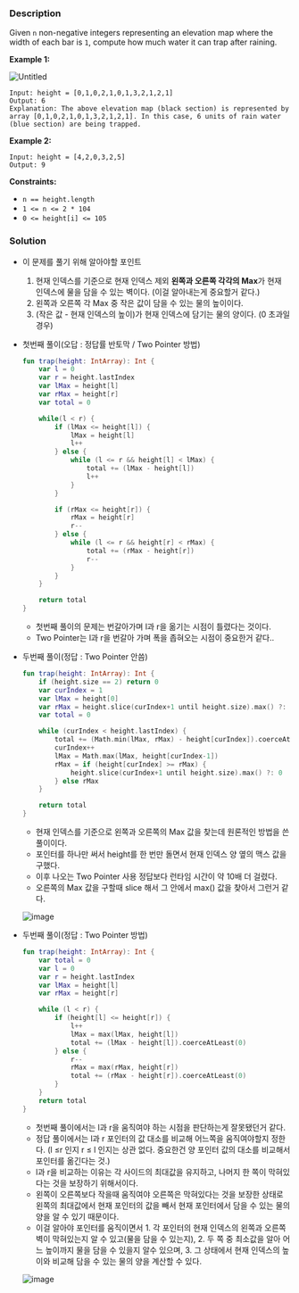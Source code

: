 ### Description

Given `n` non-negative integers representing an elevation map where the width of each bar is `1`, compute how much water it can trap after raining.

**Example 1:**

![Untitled](https://assets.leetcode.com/uploads/2018/10/22/rainwatertrap.png)

```
Input: height = [0,1,0,2,1,0,1,3,2,1,2,1]
Output: 6
Explanation: The above elevation map (black section) is represented by array [0,1,0,2,1,0,1,3,2,1,2,1]. In this case, 6 units of rain water (blue section) are being trapped.

```

**Example 2:**

```
Input: height = [4,2,0,3,2,5]
Output: 9

```

**Constraints:**

- `n == height.length`
- `1 <= n <= 2 * 104`
- `0 <= height[i] <= 105`

### Solution

- 이 문제를 풀기 위해 알아야할 포인트
    1. 현재 인덱스를 기준으로 현재 인덱스 제외 **왼쪽과 오른쪽 각각의 Max**가 현재 인덱스에 물을 담을 수 있는 벽이다. (이걸 알아내는게 중요할거 같다.)
    2. 왼쪽과 오른쪽 각 Max 중 작은 값이 담을 수 있는 물의 높이이다.
    3. (작은 값 - 현재 인덱스의 높이)가 현재 인덱스에 담기는 물의 양이다. (0 초과일 경우)
- 첫번째 풀이(오답 : 정답률 반토막 / Two Pointer 방법)
    
    ```kotlin
    fun trap(height: IntArray): Int {
        var l = 0
        var r = height.lastIndex
        var lMax = height[l]
        var rMax = height[r]
        var total = 0
    
        while(l < r) {
            if (lMax <= height[l]) {
                lMax = height[l]
                l++
            } else {
                while (l <= r && height[l] < lMax) {
                    total += (lMax - height[l])
                    l++
                }
            }
    
            if (rMax <= height[r]) {
                rMax = height[r]
                r--
            } else {
                while (l <= r && height[r] < rMax) {
                    total += (rMax - height[r])
                    r--
                }
            }
        }
    
        return total
    }
    ```
    
    - 첫번째 풀이의 문제는 번갈아가며 l과 r을 옮기는 시점이 틀렸다는 것이다.
    - Two Pointer는 l과 r을 번갈아 가며 폭을 좁혀오는 시점이 중요한거 같다..

- 두번째 풀이(정답 : Two Pointer 안씀)
    
    ```kotlin
    fun trap(height: IntArray): Int {
        if (height.size == 2) return 0
        var curIndex = 1
        var lMax = height[0]
        var rMax = height.slice(curIndex+1 until height.size).max() ?: 0
        var total = 0
    
        while (curIndex < height.lastIndex) {
            total += (Math.min(lMax, rMax) - height[curIndex]).coerceAtLeast(0)
            curIndex++
            lMax = Math.max(lMax, height[curIndex-1])
            rMax = if (height[curIndex] >= rMax) {
                height.slice(curIndex+1 until height.size).max() ?: 0
            } else rMax
        }
    
        return total
    }
    ```
    
    - 현재 인덱스를 기준으로 왼쪽과 오른쪽의 Max 값을 찾는데 원론적인 방법을 쓴 풀이이다.
    - 포인터를 하나만 써서 height를 한 번만 돌면서 현재 인덱스 양 옆의 맥스 값을 구했다.
    - 이후 나오는 Two Pointer 사용 정답보다 런타임 시간이 약 10배 더 걸렸다.
    - 오른쪽의 Max 값을 구할때 slice 해서 그 안에서 max() 값을 찾아서 그런거 같다.
    
    ![image](https://github.com/Ahhyeon-Lee/DailyAlgorithm/assets/68845653/61de2529-00ef-4c74-9a85-b413d3f940fc)
    

- 두번째 풀이(정답 : Two Pointer 방법)
    
    ```kotlin
    fun trap(height: IntArray): Int {
        var total = 0
        var l = 0
        var r = height.lastIndex
        var lMax = height[l]
        var rMax = height[r]
    
        while (l < r) {
            if (height[l] <= height[r]) {
                l++
                lMax = max(lMax, height[l])
                total += (lMax - height[l]).coerceAtLeast(0)
            } else {
                r--
                rMax = max(rMax, height[r])
                total += (rMax - height[r]).coerceAtLeast(0)
            }
        }
        return total
    }
    ```
    
    - 첫번째 풀이에서는 l과 r을 움직여야 하는 시점을 판단하는게 잘못됐던거 같다.
    - 정답 풀이에서는 l과 r 포인터의 값 대소를 비교해 어느쪽을 움직여야할지 정한다. (l ≤r 인지 r ≤ l 인지는 상관 없다. 중요한건 양 포인터 값의 대소를 비교해서 포인터를 옮긴다는 것.)
    - l과 r을 비교하는 이유는 각 사이드의 최대값을 유지하고, 나머지 한 쪽이 막혀있다는 것을 보장하기 위해서이다.
    - 왼쪽이 오른쪽보다 작을때 움직여야 오른쪽은 막혀있다는 것을 보장한 상태로 왼쪽의 최대값에서 현재 포인터의 값을 빼서 현재 포인터에서 담을 수 있는 물의 양을 알 수 있기 때문이다.
    - 이걸 알아야 포인터를 움직이면서 1. 각 포인터의 현재 인덱스의 왼쪽과 오른쪽 벽이 막혀있는지 알 수 있고(물을 담을 수 있는지), 2. 두 쪽 중 최소값을 알아 어느 높이까지 물을 담을 수 있을지 알수 있으며, 3. 그 상태에서 현재 인덱스의 높이와 비교해 담을 수 있는 물의 양을 계산할 수 있다.
    
    ![image](https://github.com/Ahhyeon-Lee/DailyAlgorithm/assets/68845653/ec1773e8-b1ed-4522-8533-db2dd6820d23)
